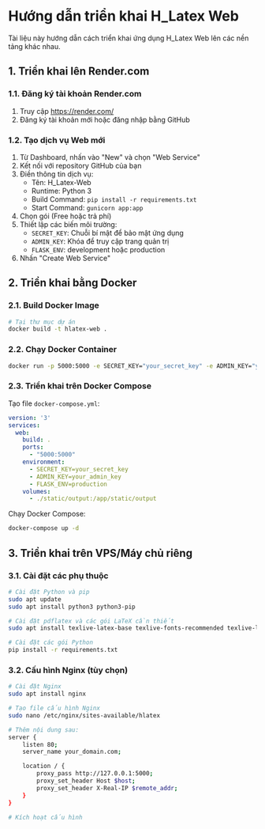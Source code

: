 # Hướng dẫn triển khai H_Latex Web

Tài liệu này hướng dẫn cách triển khai ứng dụng H_Latex Web lên các nền tảng khác nhau.

## 1. Triển khai lên Render.com

### 1.1. Đăng ký tài khoản Render.com

1. Truy cập https://render.com/
2. Đăng ký tài khoản mới hoặc đăng nhập bằng GitHub

### 1.2. Tạo dịch vụ Web mới

1. Từ Dashboard, nhấn vào "New" và chọn "Web Service"
2. Kết nối với repository GitHub của bạn
3. Điền thông tin dịch vụ:
   - Tên: H_Latex-Web
   - Runtime: Python 3
   - Build Command: `pip install -r requirements.txt`
   - Start Command: `gunicorn app:app`
4. Chọn gói (Free hoặc trả phí)
5. Thiết lập các biến môi trường:
   - `SECRET_KEY`: Chuỗi bí mật để bảo mật ứng dụng
   - `ADMIN_KEY`: Khóa để truy cập trang quản trị
   - `FLASK_ENV`: development hoặc production
6. Nhấn "Create Web Service"

## 2. Triển khai bằng Docker

### 2.1. Build Docker Image

```bash
# Tại thư mục dự án
docker build -t hlatex-web .
```

### 2.2. Chạy Docker Container

```bash
docker run -p 5000:5000 -e SECRET_KEY="your_secret_key" -e ADMIN_KEY="your_admin_key" -d hlatex-web
```

### 2.3. Triển khai trên Docker Compose

Tạo file `docker-compose.yml`:

```yaml
version: '3'
services:
  web:
    build: .
    ports:
      - "5000:5000"
    environment:
      - SECRET_KEY=your_secret_key
      - ADMIN_KEY=your_admin_key
      - FLASK_ENV=production
    volumes:
      - ./static/output:/app/static/output
```

Chạy Docker Compose:

```bash
docker-compose up -d
```

## 3. Triển khai trên VPS/Máy chủ riêng

### 3.1. Cài đặt các phụ thuộc

```bash
# Cài đặt Python và pip
sudo apt update
sudo apt install python3 python3-pip

# Cài đặt pdflatex và các gói LaTeX cần thiết
sudo apt install texlive-latex-base texlive-fonts-recommended texlive-lang-vietnamese texlive-latex-extra texlive-science

# Cài đặt các gói Python
pip install -r requirements.txt
```

### 3.2. Cấu hình Nginx (tùy chọn)

```bash
# Cài đặt Nginx
sudo apt install nginx

# Tạo file cấu hình Nginx
sudo nano /etc/nginx/sites-available/hlatex

# Thêm nội dung sau:
server {
    listen 80;
    server_name your_domain.com;

    location / {
        proxy_pass http://127.0.0.1:5000;
        proxy_set_header Host $host;
        proxy_set_header X-Real-IP $remote_addr;
    }
}

# Kích hoạt cấu hình
